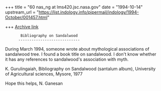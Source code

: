 +++
title = "60 nas_ng at lms420.jsc.nasa.gov"
date = "1994-10-14"
upstream_url = "https://list.indology.info/pipermail/indology/1994-October/001457.html"

+++
[Archive link](https://list.indology.info/pipermail/indology/1994-October/001457.html)






           Bibliography on Sandalwood
          ----------------------------

During March 1994, someone wrote about mythological
associations of sandalwood tree. I found a book title
on sandalwood. I don't know whether it has any references
to sandalwood's association with myth.

K. Gurulingaiah, Bibliography on Sandalwood (santalum album),
University of Agricultural sciences, Mysore, 1977


Hope this helps,
N. Ganesan






